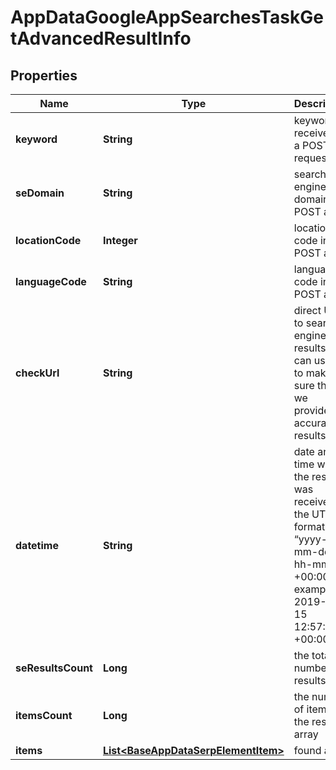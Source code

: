 

# AppDataGoogleAppSearchesTaskGetAdvancedResultInfo


## Properties

| Name | Type | Description | Notes |
|------------ | ------------- | ------------- | -------------|
|**keyword** | **String** | keyword received in a POST request |  [optional] |
|**seDomain** | **String** | search engine domain in a POST array |  [optional] |
|**locationCode** | **Integer** | location code in a POST array |  [optional] |
|**languageCode** | **String** | language code in a POST array |  [optional] |
|**checkUrl** | **String** | direct URL to search engine results you can use it to make sure that we provided accurate results |  [optional] |
|**datetime** | **String** | date and time when the result was received in the UTC format: “yyyy-mm-dd hh-mm-ss +00:00” example: 2019-11-15 12:57:46 +00:00 |  [optional] |
|**seResultsCount** | **Long** | the total number of results |  [optional] |
|**itemsCount** | **Long** | the number of items in the results array |  [optional] |
|**items** | [**List&lt;BaseAppDataSerpElementItem&gt;**](BaseAppDataSerpElementItem.md) | found apps |  [optional] |



